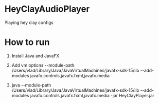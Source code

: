 # HeyClayAudioPlayer
Playing hey clay configs

# How to run

1. Install Java and JavaFX
2. Add vm options 
--module-path
/Users/vlad/Library/Java/JavaVirtualMachines/javafx-sdk-15/lib
--add-modules
javafx.controls,javafx.fxml,javafx.media

3. java  --module-path /Users/vlad/Library/Java/JavaVirtualMachines/javafx-sdk-15/lib --add-modules javafx.controls,javafx.fxml,javafx.media -jar HeyClayPlayer.jar

